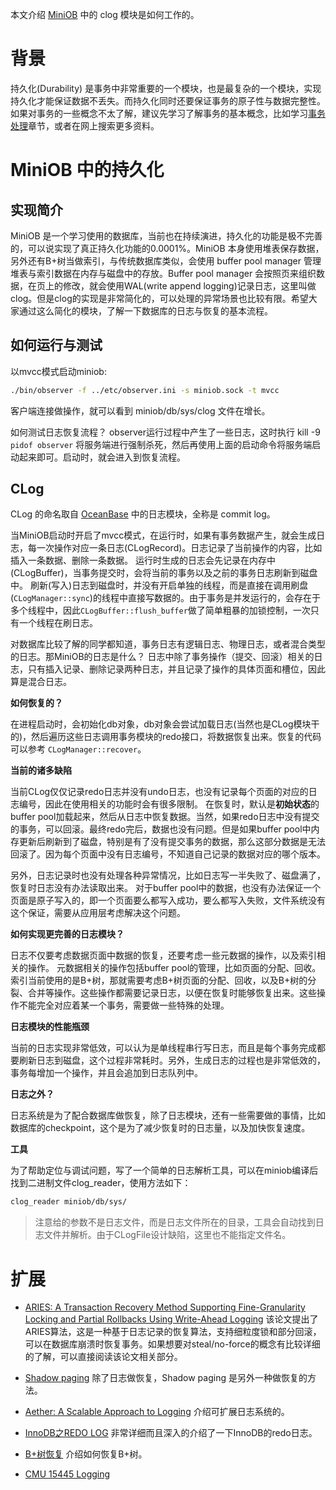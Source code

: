 本文介绍 [MiniOB](https://github.com/oceanbase/miniob) 中的 clog 模块是如何工作的。

# 背景

持久化(Durability) 是事务中非常重要的一个模块，也是最复杂的一个模块，实现持久化才能保证数据不丢失。而持久化同时还要保证事务的原子性与数据完整性。如果对事务的一些概念不太了解，建议先学习了解事务的基本概念，比如学习[事务处理](lectures/lecture-6.md)章节，或者在网上搜索更多资料。

# MiniOB 中的持久化
## 实现简介
MiniOB 是一个学习使用的数据库，当前也在持续演进，持久化的功能是极不完善的，可以说实现了真正持久化功能的0.0001%。MiniOB 本身使用堆表保存数据，另外还有B+树当做索引，与传统数据库类似，会使用 buffer pool manager 管理堆表与索引数据在内存与磁盘中的存放。Buffer pool manager 会按照页来组织数据，在页上的修改，就会使用WAL(write append logging)记录日志，这里叫做clog。但是clog的实现是非常简化的，可以处理的异常场景也比较有限。希望大家通过这么简化的模块，了解一下数据库的日志与恢复的基本流程。

## 如何运行与测试
以mvcc模式启动miniob:

```bash
./bin/observer -f ../etc/observer.ini -s miniob.sock -t mvcc
```

客户端连接做操作，就可以看到 miniob/db/sys/clog 文件在增长。

如何测试日志恢复流程？
observer运行过程中产生了一些日志，这时执行 kill -9 `pidof observer` 将服务端进行强制杀死，然后再使用上面的启动命令将服务端启动起来即可。启动时，就会进入到恢复流程。

## CLog
CLog 的命名取自 [OceanBase](https://github.com/oceanbase/oceanbase) 中的日志模块，全称是 commit log。

当MiniOB启动时开启了mvcc模式，在运行时，如果有事务数据产生，就会生成日志，每一次操作对应一条日志(CLogRecord)。日志记录了当前操作的内容，比如插入一条数据、删除一条数据。
运行时生成的日志会先记录在内存中(CLogBuffer)，当事务提交时，会将当前的事务以及之前的事务日志刷新到磁盘中。
刷新(写入)日志到磁盘时，并没有开启单独的线程，而是直接在调用刷盘(`CLogManager::sync`)的线程中直接写数据的。由于事务是并发运行的，会存在于多个线程中，因此`CLogBuffer::flush_buffer`做了简单粗暴的加锁控制，一次只有一个线程在刷日志。

对数据库比较了解的同学都知道，事务日志有逻辑日志、物理日志，或者混合类型的日志。那MiniOB的日志是什么？
日志中除了事务操作（提交、回滚）相关的日志，只有插入记录、删除记录两种日志，并且记录了操作的具体页面和槽位，因此算是混合日志。

**如何恢复的？**

在进程启动时，会初始化db对象，db对象会尝试加载日志(当然也是CLog模块干的)，然后遍历这些日志调用事务模块的redo接口，将数据恢复出来。恢复的代码可以参考 `CLogManager::recover`。

**当前的诸多缺陷**

当前CLog仅仅记录redo日志并没有undo日志，也没有记录每个页面的对应的日志编号，因此在使用相关的功能时会有很多限制。
在恢复时，默认是**初始状态**的buffer pool加载起来，然后从日志中恢复数据。当然，如果redo日志中没有提交的事务，可以回滚。最终redo完后，数据也没有问题。但是如果buffer pool中内存更新后刷新到了磁盘，特别是有了没有提交事务的数据，那么这部分数据是无法回滚了。因为每个页面中没有日志编号，不知道自己记录的数据对应的哪个版本。

另外，日志记录时也没有处理各种异常情况，比如日志写一半失败了、磁盘满了，恢复时日志没有办法读取出来。
对于buffer pool中的数据，也没有办法保证一个页面是原子写入的，即一个页面要么都写入成功，要么都写入失败，文件系统没有这个保证，需要从应用层考虑解决这个问题。

**如何实现更完善的日志模块？**

日志不仅要考虑数据页面中数据的恢复，还要考虑一些元数据的操作，以及索引相关的操作。
元数据相关的操作包括buffer pool的管理，比如页面的分配、回收。索引当前使用的是B+树，那就需要考虑B+树页面的分配、回收，以及B+树的分裂、合并等操作。这些操作都需要记录日志，以便在恢复时能够恢复出来。这些操作不能完全对应着某一个事务，需要做一些特殊的处理。

**日志模块的性能瓶颈**

当前的日志实现非常低效，可以认为是单线程串行写日志，而且是每个事务完成都要刷新日志到磁盘，这个过程非常耗时。另外，生成日志的过程也是非常低效的，事务每增加一个操作，并且会追加到日志队列中。

**日志之外？**

日志系统是为了配合数据库做恢复，除了日志模块，还有一些需要做的事情，比如数据库的checkpoint，这个是为了减少恢复时的日志量，以及加快恢复速度。

**工具**

为了帮助定位与调试问题，写了一个简单的日志解析工具，可以在miniob编译后找到二进制文件clog_reader，使用方法如下：

```bash
clog_reader miniob/db/sys/
```

> 注意给的参数不是日志文件，而是日志文件所在的目录，工具会自动找到日志文件并解析。由于CLogFile设计缺陷，这里也不能指定文件名。

# 扩展

- [ARIES: A Transaction Recovery Method Supporting Fine-Granularity Locking and Partial Rollbacks Using Write-Ahead Logging](https://github.com/tpn/pdfs/blob/master/ARIES%20-%20A%20Transaction%20Recovery%20Method%20Supporting%20Fine-Granularity%20Locking%20and%20Partial%20Rollbacks%20Using%20Write-Ahead%20Logging%20(1992).pdf) 该论文提出了ARIES算法，这是一种基于日志记录的恢复算法，支持细粒度锁和部分回滚，可以在数据库崩溃时恢复事务。如果想要对steal/no-force的概念有比较详细的了解，可以直接阅读该论文相关部分。

- [Shadow paging](https://www.geeksforgeeks.org/shadow-paging-dbms/) 除了日志做恢复，Shadow paging 是另外一种做恢复的方法。

- [Aether: A Scalable Approach to Logging](http://www.pandis.net/resources/vldb10aether.pdf) 介绍可扩展日志系统的。

- [InnoDB之REDO LOG](http://catkang.github.io/2020/02/27/mysql-redo.html) 非常详细而且深入的介绍了一下InnoDB的redo日志。

- [B+树恢复](http://catkang.github.io/2022/10/05/btree-crash-recovery.html) 介绍如何恢复B+树。

- [CMU 15445 Logging](https://15445.courses.cs.cmu.edu/spring2023/slides/19-logging.pdf)
